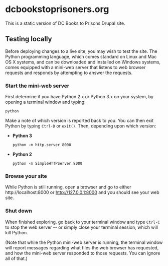 # dcbookstoprisoners.org

This is a static version of DC Books to Prisons Drupal site.

## Testing locally

Before deploying changes to a live site, you may wish to test the
site. The Python programming language, which comes standard on Linux
and Mac OS X systems, and can be downloaded and installed on Windows
systems, comes equipped with a mini-web server that listens to web
browser requests and responds by attempting to answer the requests.

### Start the mini-web server

First determine if you have Python 2.x or Python 3.x on your system,
by opening a terminal window and typing:

    python

Make a note of which version is reported back to you. You can then
exit Python by typing `Ctrl-D` or `exit()`. Then, depending upon which
version:

* **Python 3**

  `python -m http.server 8000`

* **Python 2**

  `python -m SimpleHTTPServer 8000`

### Browse your site

While Python is still running, open a browser and go to either
http://localhost:8000 or http://127.0.0.1:8000 and you should
see your web site.

### Shut down

When finished exploring, go back to your terminal window and type
`Ctrl-C` to stop the web server -- or simply close your terminal
session, which will kill Python.

(Note that while the Python mini-web server is running, the terminal
window will report messages regarding what files the web browser has
requested, and how the mini-web server responded to those
requests. You can ignore all of that.)
